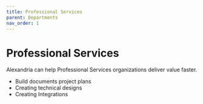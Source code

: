```yaml
---
title: Professional Services
parent: Departments
nav_order: 1
---
```


# Professional Services

Alexandria can help Professional Services organizations deliver value faster. 

* Build documents project plans
* Creating technical designs
* Creating Integrations 